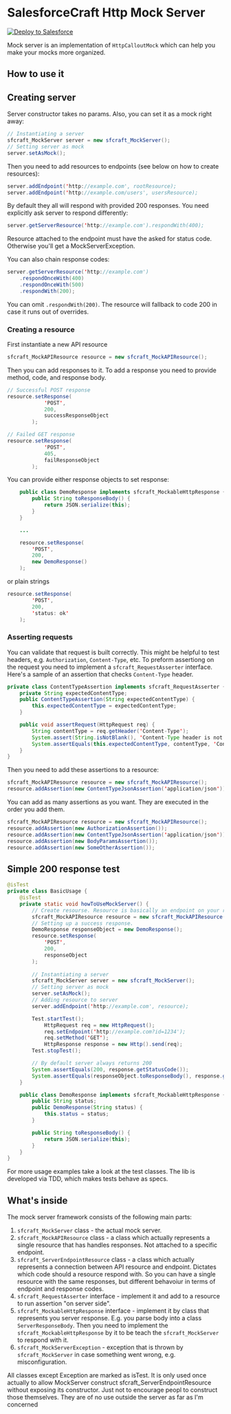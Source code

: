 # SalesforceCraft Http Mock Server

<a href="https://githubsfdeploy.herokuapp.com?owner=nchursin&repo=sfcraft-mock-server&ref=master">
  <img alt="Deploy to Salesforce"
       src="https://raw.githubusercontent.com/afawcett/githubsfdeploy/master/deploy.png">
</a>

Mock server is an implementation of `HttpCalloutMock` which can help you make your mocks more organized.

## How to use it

## Creating server

Server constructor takes no params. Also, you can set it as a mock right away:

```java
// Instantiating a server
sfcraft_MockServer server = new sfcraft_MockServer();
// Setting server as mock
server.setAsMock();
```

Then you need to add resources to endpoints (see below on how to create resources):
```java
server.addEndpoint('http://example.com', rootResource);
server.addEndpoint('http://example.com/users', usersResource);
```

By default they all will respond with provided 200 responses. You need explicitly ask server to respond differently:

```java
server.getServerResource('http://example.com').respondWith(400);
```

Resource attached to the endpoint must have the asked for status code. Otherwise you'll get a MockServerException.

You can also chain response codes:
```java
server.getServerResource('http://example.com')
    .respondOnceWith(400)
    .respondOnceWith(500)
    .respondWith(200);
```
You can omit `.respondWith(200)`. The resource will fallback to code 200 in case it runs out of overrides.

### Creating a resource

First instantiate a new API resource

```java
sfcraft_MockAPIResource resource = new sfcraft_MockAPIResource();
```

Then you can add responses to it. To add a response you need to provide method, code, and response body.

```java
// Successful POST response
resource.setResponse(
            'POST',
            200,
            successResponseObject
        );

// Failed GET response
resource.setResponse(
            'POST',
            405,
            failResponseObject
        );
```

You can provide either response objects to set response:
```java
    public class DemoResponse implements sfcraft_MockableHttpResponse {
        public String toResponseBody() {
            return JSON.serialize(this);
        }
    }

    ...

    resource.setResponse(
        'POST',
        200,
        new DemoResponse()
    );
```
or plain strings
```java
resource.setResponse(
        'POST',
        200,
        'status: ok'
    );
```

### Asserting requests
You can validate that request is built correctly. This might be helpful to test headers, e.g. `Authorization`, `Content-Type`, etc. To preform assertiong on the request you need to implement a `sfcraft_RequestAsserter` interface. Here's a sample of an assertion that checks `Content-Type` header.

```java
private class ContentTypeAssertion implements sfcraft_RequestAsserter {
    private String expectedContentType;
    public ContentTypeAssertion(String expectedContentType) {
        this.expectedContentType = expectedContentType;
    }

    public void assertRequest(HttpRequest req) {
        String contentType = req.getHeader('Content-Type');
        System.assert(String.isNotBlank(), 'Content-Type header is not set')
        System.assertEquals(this.expectedContentType, contentType, 'Content-Type is different from expected');
    }
}
```

Then you need to add these assertions to a resource:
```java
sfcraft_MockAPIResource resource = new sfcraft_MockAPIResource();
resource.addAssertion(new ContentTypeJsonAssertion('application/json'));
```

You can add as many assertions as you want. They are executed in the order you add them.

```java
sfcraft_MockAPIResource resource = new sfcraft_MockAPIResource();
resource.addAssertion(new AuthorizationAssertion());
resource.addAssertion(new ContentTypeJsonAssertion('application/json'));
resource.addAssertion(new BodyParamsAssertion());
resource.addAssertion(new SomeOtherAssertion());
```

## Simple 200 response test

```java
@isTest
private class BasicUsage {
    @isTest
    private static void howToUseMockServer() {
        // Create resourse. Resource is basically an endpoint on your real server
        sfcraft_MockAPIResource resource = new sfcraft_MockAPIResource();
        // Setting up a success response.
        DemoResponse responseObject = new DemoResponse();
        resource.setResponse(
            'POST',
            200,
            responseObject
        );
        
        // Instantiating a server
        sfcraft_MockServer server = new sfcraft_MockServer();
        // Setting server as mock
        server.setAsMock();
        // Adding resource to server
        server.addEndpoint('http://example.com', resource);

        Test.startTest();
            HttpRequest req = new HttpRequest();
            req.setEndpoint('http://example.com?id=1234');
            req.setMethod('GET');
            HttpResponse response = new Http().send(req);
        Test.stopTest();

        // By default server always returns 200
        System.assertEquals(200, response.getStatusCode());
        System.assertEquals(responseObject.toResponseBody(), response.getBody());
    }

    public class DemoResponse implements sfcraft_MockableHttpResponse {
        public String status;
        public DemoResponse(String status) {
            this.status = status;
        }

        public String toResponseBody() {
            return JSON.serialize(this);
        }
    }
}
```

For more usage examples take a look at the test classes. The lib is developed via TDD, which makes tests behave as specs.
## What's inside

The mock server framework consists of the following main parts:

1. `sfcraft_MockServer` class - the actual mock server.
1. `sfcraft_MockAPIResource` class - a class which actually represents a single resource that has handles responses. Not attached to a specific endpoint.
1. `sfcraft_ServerEndpointResource` class - a class which actually represents a connection between API resource and endpoint. Dictates which code should a resource respond with. So you can have a single resource with the same responses, but different behavoiur in terms of endpoint and response codes.
1. `sfcraft_RequestAsserter` interface - implement it and add to a resource to run assertion "on server side".
1. `sfcraft_MockableHttpResponse` interface - implement it by class that represents you server response. E.g. you parse body into a class `ServerResponseBody`. Then you need to implement the `sfcraft_MockableHttpResponse` by it to be teach the `sfcraft_MockServer` to respond with it.
1. `sfcraft_MockServerException` - exception that is thrown by `sfcraft_MockServer` in case something went wrong, e.g. misconfiguration.

All classes except Exception are marked as isTest. It is only used once actually to allow MockServer construct sfcraft_ServerEndpointResource without exposing its constructor. Just not to encourage peopl to construct those themselves. They are of no use outside the server as far as I'm concerned
